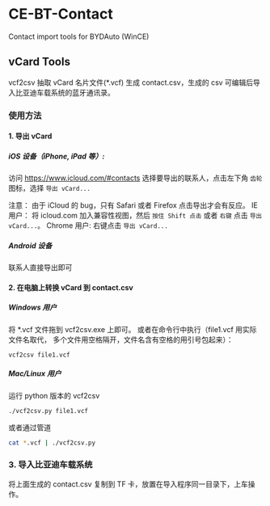 CE-BT-Contact
=============
Contact import tools for BYDAuto (WinCE)

vCard Tools
-----------
vcf2csv 抽取 vCard 名片文件(*.vcf) 生成 contact.csv，生成的 csv 可编辑后导入比亚迪车载系统的蓝牙通讯录。

### 使用方法
#### 1. 导出 vCard
##### iOS 设备（iPhone, iPad 等）:

访问 https://www.icloud.com/#contacts
选择要导出的联系人，点击左下角 `齿轮` 图标，选择 `导出 vCard...`

注意：
   由于 iCloud 的 bug，只有 Safari 或者 Firefox 点击导出才会有反应。
   IE 用户： 将 icloud.com 加入兼容性视图，然后 `按住 Shift 点击` 或者 `右键` 点击 `导出 vCard...`。
   Chrome 用户: 右键点击 `导出 vCard...`

##### Android 设备

联系人直接导出即可


#### 2. 在电脑上转换 vCard 到 contact.csv

##### Windows 用户

将 *.vcf 文件拖到 vcf2csv.exe 上即可。
或者在命令行中执行（file1.vcf 用实际文件名取代， 多个文件用空格隔开，文件名含有空格的用引号包起来）：
~~~
vcf2csv file1.vcf
~~~

##### Mac/Linux 用户
运行 python 版本的 vcf2csv

~~~bash
./vcf2csv.py file1.vcf
~~~

或者通过管道

~~~bash
cat *.vcf | ./vcf2csv.py
~~~

### 3. 导入比亚迪车载系统
将上面生成的 contact.csv 复制到 TF 卡，放置在导入程序同一目录下，上车操作。
